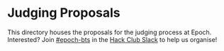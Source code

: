 # Judging Proposals

This directory houses the proposals for the judging process at Epoch. Interested? Join [#epoch-bts](https://hackclub.slack.com/archives/C044HSLSU06) in the [Hack Club Slack](https://hackclub.com/slack) to help us organise!
